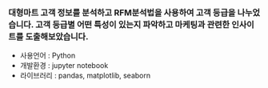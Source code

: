 ### 대형마트 고객 정보를 분석하고 RFM분석법을 사용하여 고객 등급을 나누었습니다. 고객 등급별 어떤 특성이 있는지 파악하고 마케팅과 관련한 인사이트를 도출해보았습니다.
- 사용언어 : Python
- 개발환경 : jupyter notebook
- 라이브러리 : pandas, matplotlib, seaborn
